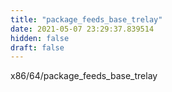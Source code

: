 ```yaml
---
title: "package_feeds_base_trelay"
date: 2021-05-07 23:29:37.839514
hidden: false
draft: false
---
```


x86/64/package_feeds_base_trelay

